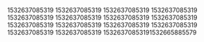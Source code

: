 1532637085319
1532637085319
1532637085319
1532637085319
1532637085319
1532637085319
1532637085319
1532637085319
1532637085319
1532637085319
1532637085319
1532637085319
1532637085319
1532637085319
15326370853191532665885579